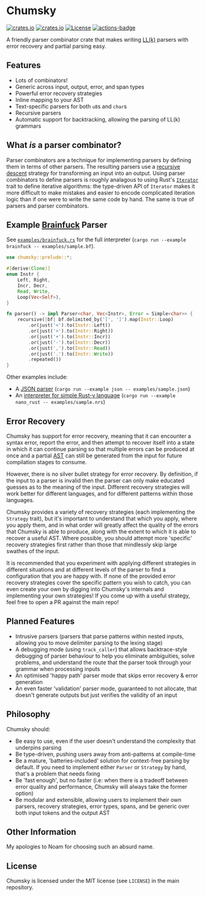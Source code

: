 # Chumsky

[![crates.io](https://img.shields.io/crates/v/chumsky.svg)](https://crates.io/crates/chumsky)
[![crates.io](https://docs.rs/chumsky/badge.svg)](https://docs.rs/chumsky)
[![License](https://img.shields.io/crates/l/chumsky.svg)](https://github.com/zesterer/chumsky)
[![actions-badge](https://github.com/zesterer/chumsky/workflows/Rust/badge.svg?branch=master)](https://github.com/zesterer/chumsky/actions)

A friendly parser combinator crate that makes writing [LL(k)](https://en.wikipedia.org/wiki/LL_parser) parsers with
error recovery and partial parsing easy.

## Features

- Lots of combinators!
- Generic across input, output, error, and span types
- Powerful error recovery strategies
- Inline mapping to your AST
- Text-specific parsers for both `u8`s and `char`s
- Recursive parsers
- Automatic support for backtracking, allowing the parsing of LL(k) grammars

## What *is* a parser combinator?

Parser combinators are a technique for implementing parsers by defining them in terms of other parsers. The resulting
parsers use a [recursive descent](https://en.wikipedia.org/wiki/Recursive_descent_parser) strategy for transforming an
input into an output. Using parser combinators to define parsers is roughly analagous to using Rust's
[`Iterator`](https://doc.rust-lang.org/std/iter/trait.Iterator.html) trait to define iterative algorithms: the
type-driven API of `Iterator` makes it more difficult to make mistakes and easier to encode complicated iteration logic
than if one were to write the same code by hand. The same is true of parsers and parser combinators.

## Example [Brainfuck](https://en.wikipedia.org/wiki/Brainfuck) Parser

See [`examples/brainfuck.rs`](https://github.com/zesterer/chumsky/blob/master/examples/brainfuck.rs) for the full
interpreter (`cargo run --example brainfuck -- examples/sample.bf`).

```rust
use chumsky::prelude::*;

#[derive(Clone)]
enum Instr {
    Left, Right,
    Incr, Decr,
    Read, Write,
    Loop(Vec<Self>),
}

fn parser() -> impl Parser<char, Vec<Instr>, Error = Simple<char>> {
    recursive(|bf| bf.delimited_by('[', ']').map(Instr::Loop)
        .or(just('<').to(Instr::Left))
        .or(just('>').to(Instr::Right))
        .or(just('+').to(Instr::Incr))
        .or(just('-').to(Instr::Decr))
        .or(just(',').to(Instr::Read))
        .or(just('.').to(Instr::Write))
        .repeated())
}
```

Other examples include:

- A [JSON parser](https://github.com/zesterer/chumsky/blob/master/examples/json.rs) (`cargo run --example json --
  examples/sample.json`)
- An [interpreter for simple Rust-y language](https://github.com/zesterer/chumsky/blob/master/examples/nano_rust.rs)
  (`cargo run --example nano_rust -- examples/sample.nrs`)

## Error Recovery

Chumsky has support for error recovery, meaning that it can encounter a syntax error, report the error, and then
attempt to recover itself into a state in which it can continue parsing so that multiple errors can be produced at once
and a partial [AST](https://en.wikipedia.org/wiki/Abstract_syntax_tree) can still be generated from the input for future
compilation stages to consume.

However, there is no silver bullet strategy for error recovery. By definition, if the input to a parser is invalid then
the parser can only make educated guesses as to the meaning of the input. Different recovery strategies will work better
for different languages, and for different patterns within those languages.

Chumsky provides a variety of recovery strategies (each implementing the `Strategy` trait), but it's important to
understand that which you apply, where you apply them, and in what order will greatly affect the quality of the errors
that Chumsky is able to produce, along with the extent to which it is able to recover a useful AST. Where possible, you
should attempt more 'specific' recovery strategies first rather than those that mindlessly skip large swathes of the
input.

It is recommended that you experiment with applying different strategies in different situations and at different levels
of the parser to find a configuration that you are happy with. If none of the provided error recovery strategies cover
the specific pattern you wish to catch, you can even create your own by digging into Chumsky's internals and
implementing your own strategies! If you come up with a useful strategy, feel free to open a PR against the main repo!

## Planned Features

- Intrusive parsers (parsers that parse patterns within nested inputs, allowing you to move delimiter parsing to the
  lexing stage)
- A debugging mode (using `track_caller`) that allows backtrace-style debugging of parser behaviour to help you
  eliminate ambiguities, solve problems, and understand the route that the parser took through your grammar when
  processing inputs
- An optimised 'happy path' parser mode that skips error recovery & error generation
- An even faster 'validation' parser mode, guaranteed to not allocate, that doesn't generate outputs but just verifies
  the validity of an input

## Philosophy

Chumsky should:

- Be easy to use, even if the user doesn't understand the complexity that underpins parsing
- Be type-driven, pushing users away from anti-patterns at compile-time
- Be a mature, 'batteries-included' solution for context-free parsing by default. If you need to implement either
  `Parser` or `Strategy` by hand, that's a problem that needs fixing
- Be 'fast enough', but no faster (i.e: when there is a tradeoff between error quality and performance, Chumsky will
  always take the former option)
- Be modular and extensible, allowing users to implement their own parsers, recovery strategies, error types, spans, and
  be generic over both input tokens and the output AST

## Other Information

My apologies to Noam for choosing such an absurd name.

## License

Chumsky is licensed under the MIT license (see `LICENSE`) in the main repository.
